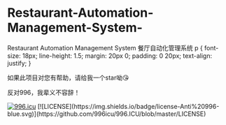 # Restaurant-Automation-Management-System-
Restaurant Automation Management System 餐厅自动化管理系统
p {
			font-size: 18px;
			line-height: 1.5;
			margin: 20px 0;
			padding: 0 20px;
			text-align: justify;
		}
  <p>如果此项目对您有帮助，请给我一个star呦😘</p>
  <p>反对996，我辈义不容辞！</p>
<a href="https://996.icu"><img src="https://img.shields.io/badge/link-996.icu-red.svg" alt="996.icu" /></a>
[![LICENSE](https://img.shields.io/badge/license-Anti%20996-blue.svg)](https://github.com/996icu/996.ICU/blob/master/LICENSE)
